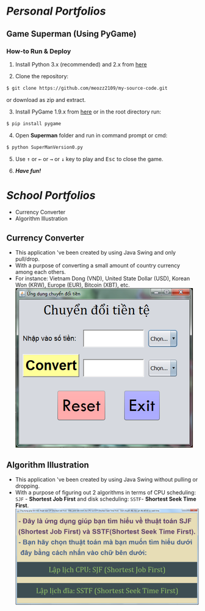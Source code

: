 # *Personal Portfolios*
## Game Superman (Using PyGame)
### How-to Run & Deploy

1. Install Python 3.x (recommended) and 2.x from [here](https://www.python.org/download/releases/)

2. Clone the repository:

```bash
$ git clone https://github.com/meozz2109/my-source-code.git
```

or download as zip and extract.

3. Install PyGame 1.9.x from [here](http://www.pygame.org/download.shtml) or in the root directory run:

```bash
$ pip install pygame
```
4. Open **Superman** folder and run in command prompt or cmd:

```bash
$ python SuperManVersion0.py
```
5. Use <kbd>&uarr;</kbd> or <kbd>&larr;</kbd> or <kbd>&rarr;</kbd> or <kbd>&darr;</kbd> key to play and <kbd>Esc</kbd> to close the game.

6. ***Have fun!***


# *School Portfolios*
* Currency Converter
* Algorithm Illustration
## Currency Converter
* This application 've been created by using Java Swing and only pull/drop.
* With a purpose of converting a small amount of country currency among each others.
* For instance: Vietnam Dong (VND), United State Dollar (USD), Korean Won (KRW), Europe (EUR), Bitcoin (XBT), etc.
[![Screen Shot](Images/CurrencyConverterScreenShot.png)](https://github.com/meozz2109/my-source-code/) 
## Algorithm Illustration
* This application 've been created by using Java Swing without pulling or dropping.
* With a purpose of figuring out 2 algorithms in terms of CPU scheduling: ``SJF`` - **Shortest Job First** and disk scheduling: ``SSTF``- **Shortest Seek Time First**.
[![Screen Shot](Images/AlgorithmClarificationScreenShot.png)](https://github.com/meozz2109/my-source-code/)
